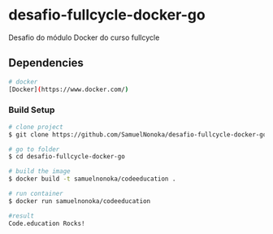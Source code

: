 # desafio-fullcycle-docker-go

Desafio do módulo Docker do curso fullcycle

## Dependencies

```bash
# docker
[Docker](https://www.docker.com/)
```

### Build Setup

```bash
# clone project
$ git clone https://github.com/SamuelNonoka/desafio-fullcycle-docker-go.git

# go to folder
$ cd desafio-fullcycle-docker-go

# build the image
$ docker build -t samuelnonoka/codeeducation .

# run container
$ docker run samuelnonoka/codeeducation

#result
Code.education Rocks!
```